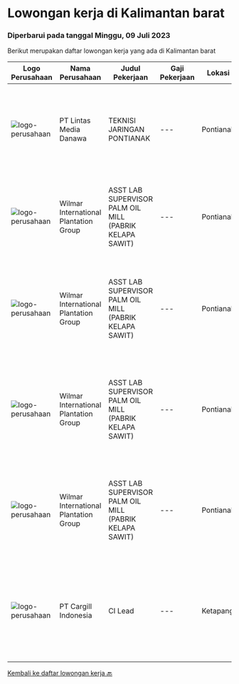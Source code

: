 
  # Lowongan kerja di Kalimantan barat

  ### Diperbarui pada tanggal Minggu, 09 Juli 2023

  Berikut merupakan daftar lowongan kerja yang ada di Kalimantan barat

  |Logo Perusahaan | Nama Perusahaan | Judul Pekerjaan | Gaji Pekerjaan | Lokasi | Deskripsi | Tanggal diunggah | Pranala |
  | -------------- | --------------- | --------------- | --------- | --------- | -------------- | ------- | ----------- |
  |![logo-perusahaan](https://image-service-cdn.seek.com.au/4cc5b4edd8a09fb41741a122f57ee79a81b9a89e/ee4dce1061f3f616224767ad58cb2fc751b8d2dc)|PT Lintas Media Danawa|TEKNISI JARINGAN PONTIANAK|---|Pontianak|Kualifikasi: Usia maksimum saat melamar adalah 28 tahun Minimal Pendidikan SMK Jurusan Teknik Komputer, Teknik Telekomunikasi dan sejenisnya Minimal...|Jumat, 30 Juni 2023|https://www.jobstreet.co.id/id/job/teknisi-jaringan-pontianak-4389078?token=0~dbe1a7eb-3a81-45d2-8751-8bb81fbca6ba&sectionRank=1&jobId=jobstreet-id-job-4389078|
|![logo-perusahaan](https://image-service-cdn.seek.com.au/5683be4817b674e99653d054bb367590069452e8/ee4dce1061f3f616224767ad58cb2fc751b8d2dc)|Wilmar International Plantation Group|ASST LAB SUPERVISOR PALM OIL MILL (PABRIK KELAPA SAWIT)|---|Pontianak|Participate in the full software development life cycle from technical design to development, testing, and deployment using .Net/OutSystems...|Kamis, 06 Juli 2023|https://www.jobstreet.co.id/id/job/asst-lab-supervisor-palm-oil-mill-pabrik-kelapa-sawit-1036352040?token=0~dbe1a7eb-3a81-45d2-8751-8bb81fbca6ba&sectionRank=2&jobId=jobstreet-id-job-1036352040|
|![logo-perusahaan](https://image-service-cdn.seek.com.au/5683be4817b674e99653d054bb367590069452e8/ee4dce1061f3f616224767ad58cb2fc751b8d2dc)|Wilmar International Plantation Group|ASST LAB SUPERVISOR PALM OIL MILL (PABRIK KELAPA SAWIT)|---|Pontianak|Install and configure SAP systems, including SAP S/4HANA, SAP ECC, SAP BW/4HANA, SAP PO, SAP SolMan, SAP CRM, SAP NetWeaver, SAP PI, and other SAP...|Rabu, 05 Juli 2023|https://www.jobstreet.co.id/id/job/asst-lab-supervisor-palm-oil-mill-pabrik-kelapa-sawit-1036341190?token=0~dbe1a7eb-3a81-45d2-8751-8bb81fbca6ba&sectionRank=3&jobId=jobstreet-id-job-1036341190|
|![logo-perusahaan](https://image-service-cdn.seek.com.au/5683be4817b674e99653d054bb367590069452e8/ee4dce1061f3f616224767ad58cb2fc751b8d2dc)|Wilmar International Plantation Group|ASST LAB SUPERVISOR PALM OIL MILL (PABRIK KELAPA SAWIT)|---|Pontianak|To identify client needs and business process to be able to provide excellent solution and consultancy services Responsible for transforming business...|Selasa, 04 Juli 2023|https://www.jobstreet.co.id/id/job/asst-lab-supervisor-palm-oil-mill-pabrik-kelapa-sawit-1036331523?token=0~dbe1a7eb-3a81-45d2-8751-8bb81fbca6ba&sectionRank=4&jobId=jobstreet-id-job-1036331523|
|![logo-perusahaan](https://image-service-cdn.seek.com.au/5683be4817b674e99653d054bb367590069452e8/ee4dce1061f3f616224767ad58cb2fc751b8d2dc)|Wilmar International Plantation Group|ASST LAB SUPERVISOR PALM OIL MILL (PABRIK KELAPA SAWIT)|---|Pontianak|Identify &amp; developed application base on predefined business requirements. Designs, custom develops, codes, and test complex programs. Responsible...|Senin, 03 Juli 2023|https://www.jobstreet.co.id/id/job/asst-lab-supervisor-palm-oil-mill-pabrik-kelapa-sawit-1036321865?token=0~dbe1a7eb-3a81-45d2-8751-8bb81fbca6ba&sectionRank=5&jobId=jobstreet-id-job-1036321865|
|![logo-perusahaan](https://image-service-cdn.seek.com.au/94733078f2e236e07a983fdb57214f0a900efb2b/ee4dce1061f3f616224767ad58cb2fc751b8d2dc)|PT Cargill Indonesia|CI Lead|---|Ketapang|Partner with super users, stakeholders and data technology teams to drive process stabilization and optimization initiatives and support technology to...|Selasa, 27 Juni 2023|https://www.jobstreet.co.id/id/job/ci-lead-1036281189?token=0~dbe1a7eb-3a81-45d2-8751-8bb81fbca6ba&sectionRank=6&jobId=jobstreet-id-job-1036281189|


  [Kembali ke daftar lowongan kerja 🔙](../README.md#daftar-lowongan-kerja)
  